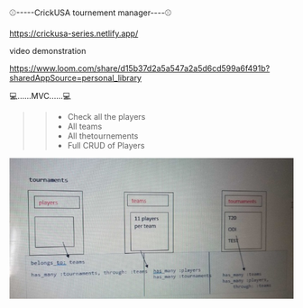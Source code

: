 ⚾-----CrickUSA tournement manager----⚾

https://crickusa-series.netlify.app/


video demonstration

https://www.loom.com/share/d15b37d2a5a547a2a5d6cd599a6f491b?sharedAppSource=personal_library

💻......MVC......💻

>> * Check all the players 
>> * All teams
>> * All thetournements
>> * Full CRUD of Players


![Alt text](./table.jpg?raw=true "Title")
